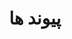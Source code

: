 ---
title: پیوند ها
slug: links
links:
  - title: وبلاگ قدیمی
    description: وبلاگ قدیمی خودم. امیدوارم یه روز فرصت بشه پست ها ش رو بیارم اینجا.
    website: https://raftan.blog.ir
    image: https://blog.ir/media/images/HLogo2-home.jpg
  - title: الف 39
    description: سی پلاس پلاس کار عارف که اتفاقی در گیت هاب یافته شد.
    website: https://www.alef39.ir/
    image: https://www.alef39.ir/wp-content/uploads/2013/11/%D8%A7%D9%84%D9%81-%DB%B3%DB%B9.svg

menu:
    main: 
        weight: -30
        params:
            icon: link

comments: false
---